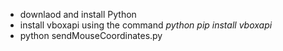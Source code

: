 - downlaod and install Python
- install vboxapi using the command *python pip install vboxapi*
- python sendMouseCoordinates.py
